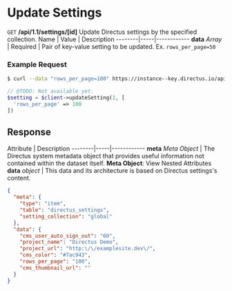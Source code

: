 # Update Settings

<span class="request">`GET` **/api/1.1/settings/[id]**</span>
<span class="description">Update Directus settings by the specified collection.</span>
<span class="arguments">Name</span> | Value | Description
--------|-----|------------
**data** _Array_ | <span class="required">Required</span> | Pair of key-value setting to be updated. Ex. `rows_per_page=50`

### Example Request

```bash
$ curl --data "rows_per_page=100" https://instance--key.directus.io/api/1.1/settings/global
```

```php
// @TODO: Not available yet.
$setting = $client->updateSetting(1, [
  'rows_per_page' => 100
])
```

## Response

<span class="attributes">Attribute</span> | Description
--------|-----|------------
**meta** _Meta Object_ | The Directus system metadata object that provides useful information not contained within the dataset itself. <a class="object">**Meta Object**: View Nested Attributes</a>
<span class="custom">**data**</span> _object_ | <span class="custom">This data and its architecture is based on Directus settings's content.</span>

```json
{
  "meta": {
    "type": "item",
    "table": "directus_settings",
    "setting_collection": "global"
  },
  "data": {
    "cms_user_auto_sign_out": "60",
    "project_name": "Directus Demo",
    "project_url": "http:\/\/examplesite.dev\/",
    "cms_color": "#7ac943",
    "rows_per_page": "100",
    "cms_thumbnail_url": ""
  }
}
```
